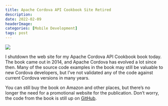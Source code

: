 ```yaml
---
title: Apache Cordova API Cookbook Site Retired
description: 
date: 2022-02-09
headerImage: 
categories: [Mobile Development]
tags: post
---
```


![](images/acac-cover-160.png)

I shutdown the web site for my Apache Cordova API Cookbook book today. The book came out in 2014, and Apache Cordova has evolved a lot since then. Many of the source code examples in the book may still be valuable to new Cordova developers, but I’ve not validated any of the code against current Cordova versions in many years.

You can still buy the book on Amazon and other places, but there’s no longer the need for a promotional website for the publication. Don’t worry, the code from the book is still up on [GitHub](https://github.com/johnwargo/apache-cordova-api-cookbook-code).